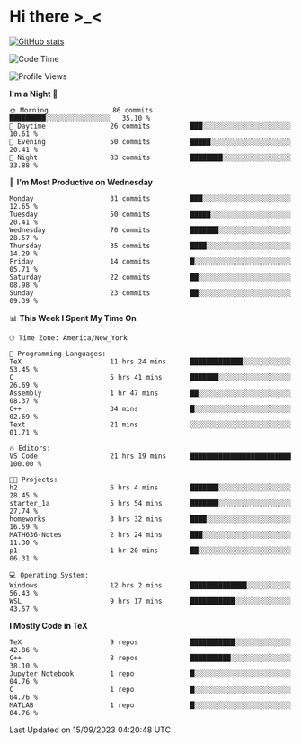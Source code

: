 # Hi there \>_<

[![GitHub stats](https://github-readme-stats.vercel.app/api?username=ARessegetesStery&show_icons=true&theme=transparent)](https://github.com/anuraghazra/github-readme-stats)

<!--START_SECTION:waka-->
![Code Time](http://img.shields.io/badge/Code%20Time-303%20hrs%2033%20mins-blue)

![Profile Views](http://img.shields.io/badge/Profile%20Views-0-blue)

**I'm a Night 🦉** 

```text
🌞 Morning                86 commits          █████████░░░░░░░░░░░░░░░░   35.10 % 
🌆 Daytime                26 commits          ███░░░░░░░░░░░░░░░░░░░░░░   10.61 % 
🌃 Evening                50 commits          █████░░░░░░░░░░░░░░░░░░░░   20.41 % 
🌙 Night                  83 commits          ████████░░░░░░░░░░░░░░░░░   33.88 % 
```
📅 **I'm Most Productive on Wednesday** 

```text
Monday                   31 commits          ███░░░░░░░░░░░░░░░░░░░░░░   12.65 % 
Tuesday                  50 commits          █████░░░░░░░░░░░░░░░░░░░░   20.41 % 
Wednesday                70 commits          ███████░░░░░░░░░░░░░░░░░░   28.57 % 
Thursday                 35 commits          ████░░░░░░░░░░░░░░░░░░░░░   14.29 % 
Friday                   14 commits          █░░░░░░░░░░░░░░░░░░░░░░░░   05.71 % 
Saturday                 22 commits          ██░░░░░░░░░░░░░░░░░░░░░░░   08.98 % 
Sunday                   23 commits          ██░░░░░░░░░░░░░░░░░░░░░░░   09.39 % 
```


📊 **This Week I Spent My Time On** 

```text
🕑︎ Time Zone: America/New_York

💬 Programming Languages: 
TeX                      11 hrs 24 mins      █████████████░░░░░░░░░░░░   53.45 % 
C                        5 hrs 41 mins       ███████░░░░░░░░░░░░░░░░░░   26.69 % 
Assembly                 1 hr 47 mins        ██░░░░░░░░░░░░░░░░░░░░░░░   08.37 % 
C++                      34 mins             █░░░░░░░░░░░░░░░░░░░░░░░░   02.69 % 
Text                     21 mins             ░░░░░░░░░░░░░░░░░░░░░░░░░   01.71 % 

🔥 Editors: 
VS Code                  21 hrs 19 mins      █████████████████████████   100.00 % 

🐱‍💻 Projects: 
h2                       6 hrs 4 mins        ███████░░░░░░░░░░░░░░░░░░   28.45 % 
starter_1a               5 hrs 54 mins       ███████░░░░░░░░░░░░░░░░░░   27.74 % 
homeworks                3 hrs 32 mins       ████░░░░░░░░░░░░░░░░░░░░░   16.59 % 
MATH636-Notes            2 hrs 24 mins       ███░░░░░░░░░░░░░░░░░░░░░░   11.30 % 
p1                       1 hr 20 mins        ██░░░░░░░░░░░░░░░░░░░░░░░   06.31 % 

💻 Operating System: 
Windows                  12 hrs 2 mins       ██████████████░░░░░░░░░░░   56.43 % 
WSL                      9 hrs 17 mins       ███████████░░░░░░░░░░░░░░   43.57 % 
```

**I Mostly Code in TeX** 

```text
TeX                      9 repos             ███████████░░░░░░░░░░░░░░   42.86 % 
C++                      8 repos             ██████████░░░░░░░░░░░░░░░   38.10 % 
Jupyter Notebook         1 repo              █░░░░░░░░░░░░░░░░░░░░░░░░   04.76 % 
C                        1 repo              █░░░░░░░░░░░░░░░░░░░░░░░░   04.76 % 
MATLAB                   1 repo              █░░░░░░░░░░░░░░░░░░░░░░░░   04.76 % 
```




 Last Updated on 15/09/2023 04:20:48 UTC
<!--END_SECTION:waka-->
